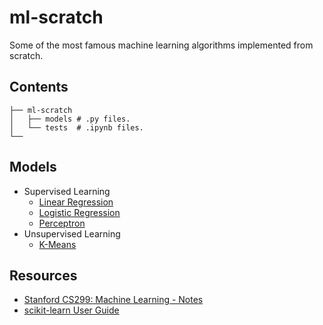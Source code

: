 # ml-scratch
Some of the most famous machine learning algorithms implemented from scratch.

## Contents
```
├── ml-scratch
│   ├── models # .py files.
│   └── tests  # .ipynb files.
└──
```

## Models
* Supervised Learning
  * [Linear Regression](https://github.com/joaopaulq/ml-scratch/blob/main/models/linear_regression.py)
  * [Logistic Regression](https://github.com/joaopaulq/ml-scratch/blob/main/models/logistic_regression.py)
  * [Perceptron](https://github.com/joaopaulq/ml-scratch/blob/main/models/perceptron.py)
* Unsupervised Learning
  * [K-Means](https://github.com/joaopaulq/ml-scratch/blob/main/models/kmeans.py)

## Resources
* [Stanford CS299: Machine Learning - Notes](http://cs229.stanford.edu/notes2020fall/notes2020fall/)
* [scikit-learn User Guide](https://scikit-learn.org/stable/user_guide.html)
